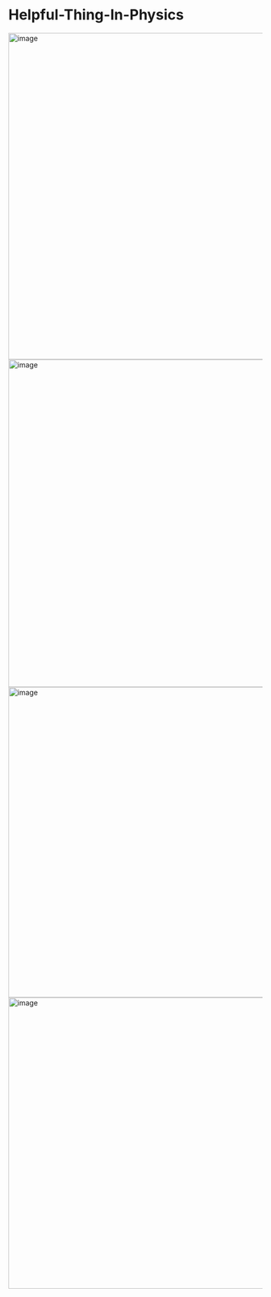 # Helpful-Thing-In-Physics

<img width="647" alt="image" src="https://github.com/user-attachments/assets/d7c7dad8-2309-456c-867e-c37cd9848c3b" />

<img width="649" alt="image" src="https://github.com/user-attachments/assets/c0b261cf-81c4-4712-83d0-0c546f89f044" />

<img width="615" alt="image" src="https://github.com/user-attachments/assets/b2da7591-421a-4e44-90ae-b88eaccb998c" />

<img width="577" alt="image" src="https://github.com/user-attachments/assets/6f063c17-dc1e-4195-a64f-a67e0266744c" />
